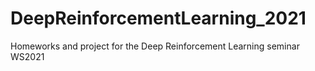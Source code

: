 # DeepReinforcementLearning_2021
Homeworks and project for the Deep Reinforcement Learning seminar WS2021
